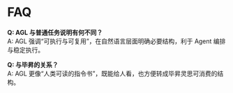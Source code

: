 # FAQ

**Q: AGL 与普通任务说明有何不同？**  
A: AGL 强调“可执行与可复用”，在自然语言层面明确必要结构，利于 Agent 编排与稳定执行。


**Q: 与毕昇的关系？**  
A: AGL 更像“人类可读的指令书”，既能给人看，也方便转成毕昇灵思可消费的结构。
